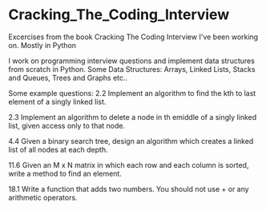 # Cracking_The_Coding_Interview
Excercises from the book Cracking The Coding Interview I've been working on. Mostly in Python

I work on programming interview questions and implement data structures from scratch in Python.
Some Data Structures: Arrays, Linked Lists, Stacks and Queues, Trees and Graphs etc..

Some example questions: 
2.2 Implement an algorithm to find the kth to last element of a singly linked list.


2.3 Implement an algorithm to delete a node in th emiddle of a singly linked list, given access only to that node.


4.4 Given a binary search tree, design an algorithm which creates a linked list of all nodes at each depth. 


11.6 Given an M x N matrix in which each row and each column is sorted, write a method to find an element.


18.1 Write a function that adds two numbers. You should not use + or any arithmetic operators.

